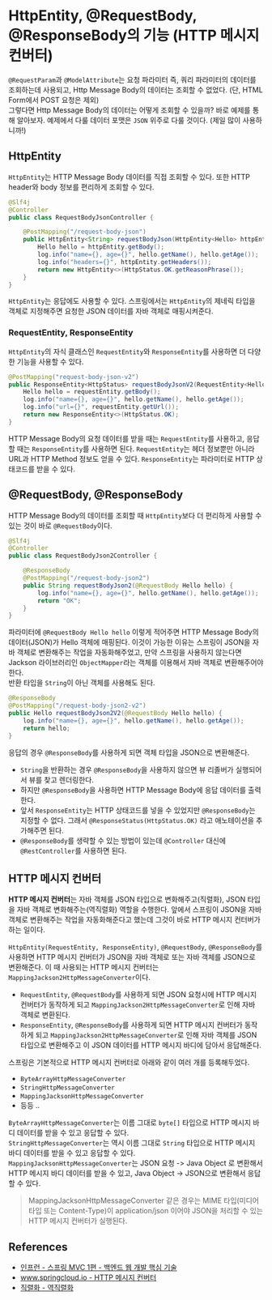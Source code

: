 # HttpEntity, @RequestBody, @ResponseBody의 기능 (HTTP 메시지 컨버터)

`@RequestParam`과 `@ModelAttribute`는 요청 파라미터 즉, 쿼리 파라미터의 데이터를 조회하는데 사용되고, Http Message Body의 데이터는 조회할 수 없었다. (단, HTML Form에서 POST 요청은 제외)  
그렇다면 Http Message Body의 데이터는 어떻게 조회할 수 있을까? 바로 예제를 통해 알아보자. 예제에서 다룰 데이터 포맷은 `JSON` 위주로 다룰 것이다. (제일 많이 사용하니까!)

## HttpEntity

`HttpEntity`는 HTTP Message Body 데이터를 직접 조회할 수 있다. 또한 HTTP header와 body 정보를 편리하게 조회할 수 있다.

```java
@Slf4j
@Controller
public class RequestBodyJsonController {

    @PostMapping("/request-body-json")
    public HttpEntity<String> requestBodyJson(HttpEntity<Hello> httpEntity) {
        Hello hello = httpEntity.getBody();
        log.info("name={}, age={}", hello.getName(), hello.getAge());
        log.info("headers={}", httpEntity.getHeaders());
        return new HttpEntity<>(HttpStatus.OK.getReasonPhrase());
    }
}
```

`HttpEntity`는 응답에도 사용할 수 있다. 스프링에서는 `HttpEntity`의 제네릭 타입을 객체로 지정해주면 요청한 JSON 데이터를 자바 객체로 매핑시켜준다.

### RequestEntity, ResponseEntity

`HttpEntity`의 자식 클래스인 `RequestEntity`와 `ResponseEntity`를 사용하면 더 다양한 기능을 사용할 수 있다.

```java
@PostMapping("request-body-json-v2")
public ResponseEntity<HttpStatus> requestBodyJsonV2(RequestEntity<Hello> requestEntity) {
    Hello hello = requestEntity.getBody();
    log.info("name={}, age={}", hello.getName(), hello.getAge());
    log.info("url={}", requestEntity.getUrl());
    return new ResponseEntity<>(HttpStatus.OK);
}
```

HTTP Message Body의 요청 데이터를 받을 때는 `RequestEntity`를 사용하고, 응답할 때는 `ResponseEntity`를 사용하면 된다. `RequestEntity`는 헤더 정보뿐만 아니라 URL과 HTTP Method 정보도 얻을 수 있다. `ResponseEntity`는 파라미터로 HTTP 상태코드를 받을 수 있다.

## @RequestBody, @ResponseBody

HTTP Message Body의 데이터를 조회할 때 `HttpEntity`보다 더 편리하게 사용할 수 있는 것이 바로 `@RequestBody`이다.

```java
@Slf4j
@Controller
public class RequestBodyJson2Controller {

    @ResponseBody
    @PostMapping("/request-body-json2")
    public String requestBodyJson2(@RequestBody Hello hello) {
        log.info("name={}, age={}", hello.getName(), hello.getAge());
        return "OK";
    }
}
```

파라미터에 `@RequestBody Hello hello` 이렇게 적어주면 HTTP Message Body의 데이터(JSON)가 Hello 객체에 매핑된다. 이것이 가능한 이유는 스프링이 JSON을 자바 객체로 변환해주는 작업을 자동화해주었고, 만약 스프링을 사용하지 않는다면 Jackson 라이브러리인 `ObjectMapper`라는 객체를 이용해서 자바 객체로 변환해주어야 한다.  
반환 타입을 `String`이 아닌 객체를 사용해도 된다.

```java
@ResponseBody
@PostMapping("/request-body-json2-v2")
public Hello requestBodyJson2V2(@RequestBody Hello hello) {
    log.info("name={}, age={}", hello.getName(), hello.getAge());
    return hello;
}
```

응답의 경우 `@ResponseBody`를 사용하게 되면 객체 타입을 JSON으로 변환해준다.

- `String`을 반환하는 경우 `@ResponseBody`을 사용하지 않으면 뷰 리졸버가 실행되어서 뷰를 찾고 렌더링한다.
- 하지만 `@ResponseBody`을 사용하면 HTTP Message Body에 응답 데이터를 출력한다.
- 앞서 `ResponseEntity`는 HTTP 상태코드를 넣을 수 있었지만 `@ResponseBody`는 지정할 수 없다. 그래서 `@ResponseStatus(HttpStatus.OK)` 라고 애노테이션을 추가해주면 된다.
- `@ResponseBody`를 생략할 수 있는 방법이 있는데 `@Controller` 대신에 `@RestController`를 사용하면 된다.

## HTTP 메시지 컨버터

**HTTP 메시지 컨버터**는 자바 객체를 JSON 타입으로 변화해주고(직렬화), JSON 타입을 자바 객체로 변화해주는(역직렬화) 역할을 수행한다. 앞에서 스프링이 JSON을 자바 객체로 변환해주는 작업을 자동화해준다고 했는데 그것이 바로 HTTP 메시지 컨터버가 하는 일이다.
 
`HttpEntity(RequestEntity, ResponseEntity)`, `@RequestBody`, `@ResponseBody`를 사용하면 HTTP 메시지 컨버터가 JSON을 자바 객체로 또는 자바 객체를 JSON으로 변환해준다. 이 때 사용되는 HTTP 메시지 컨버터는 `MappingJackson2HttpMessageConverter`이다.

- `RequestEntity`, `@RequestBody`를 사용하게 되면 JSON 요청시에 HTTP 메시지 컨버터가 동작하게 되고 `MappingJackson2HttpMessageConverter`로 인해 자바 객체로 변환된다.
- `ResponseEntity`, `@ResponseBody`를 사용하게 되면 HTTP 메시지 컨버터가 동작하게 되고 `MappingJackson2HttpMessageConverter`로 인해 자바 객체를 JSON 타입으로 변환해주고 이 JSON 데이터를 HTTP 메시지 바디에 담아서 응답해준다.

스프링은 기본적으로 HTTP 메시지 컨버터로 아래와 같이 여러 개를 등록해두었다.

- `ByteArrayHttpMessageConverter`
- `StringHttpMessageConverter`
- `MappingJacksonHttpMessageConverter`
- 등등 ..

`ByteArrayHttpMessageConverter`는 이름 그대로 `byte[]` 타입으로 HTTP 메시지 바디 데이터를 받을 수 있고 응답할 수 있다.  
`StringHttpMessageConverter`는 역시 이름 그대로 `String` 타입으로 HTTP 메시지 바디 데이터를 받을 수 있고 응답할 수 있다.  
`MappingJacksonHttpMessageConverter`는 JSON 요청 -> Java Object 로 변환해서 HTTP 메시지 바디 데이터를 받을 수 있고, Java Object -> JSON으로 변환해서 응답할 수 있다.

> MappingJacksonHttpMessageConverter 같은 경우는 MIME 타입(미디어 타입 또는 Content-Type)이 application/json 이어야 JSON을 처리할 수 있는 HTTP 메시지 컨버터가 실행된다.



## References

- [인프런 - 스프링 MVC 1편 - 백엔드 웹 개발 핵심 기술](https://www.inflearn.com/course/%EC%8A%A4%ED%94%84%EB%A7%81-mvc-1#)
- [www.springcloud.io - HTTP 메시지 컨버터](https://www.springcloud.io/post/2022-02/understand-spring-httpmessageconverter/#gsc.tab=0)
- [직렬화 - 역직렬화](https://hanbulkr.tistory.com/14)